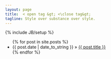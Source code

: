 ```yaml
---
layout: page
title:  < open tag &gt; <\close tag&gt;
tagline: Style over substance over style.
---
```

<!-- this is setting up the URL paths -->
{% include JB/setup %}

<ul class="posts">
  {% for post in site.posts %}
    <li><span>{{ post.date | date_to_string }}</span> &raquo; <a href="{{ BASE_PATH }}{{ post.url }}">{{ post.title }}</a></li>
  {% endfor %}
</ul>


